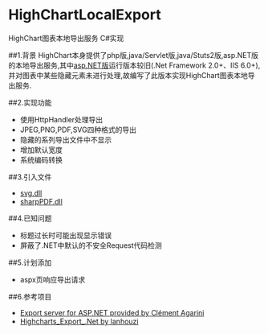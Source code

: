 # HighChartLocalExport
HighChart图表本地导出服务 C#实现

##1.背景
HighChart本身提供了php版,java/Servlet版,java/Stuts2版,asp.NET版的本地导出服务,其中[asp.NET版](https://github.com/hcharts/Highcharts_Export_.Net)运行版本较旧(.Net Framework 2.0+、IIS 6.0+),并对图表中某些隐藏元素未进行处理,故编写了此版本实现HighChart图表本地导出服务.

##2.实现功能
- 使用HttpHandler处理导出
- JPEG,PNG,PDF,SVG四种格式的导出
- 隐藏的系列导出文件中不显示
- 增加默认宽度
- 系统编码转换

##3.引入文件
- [svg.dll](http://svg.codeplex.com/)
- [sharpPDF.dll](http://sharppdf.sourceforge.net/index.html)

##4.已知问题
- 标题过长时可能出现显示错误
- 屏蔽了.NET中默认的不安全Request代码检测

##5.计划添加
- aspx页响应导出请求

##6.参考项目
- [Export server for ASP.NET provided by Clément Agarini](https://github.com/imclem/Highcharts-export-module-asp.net)
- [Highcharts_Export_.Net by lanhouzi](https://github.com/lanhouzi/Highcharts_Export_.Net)
